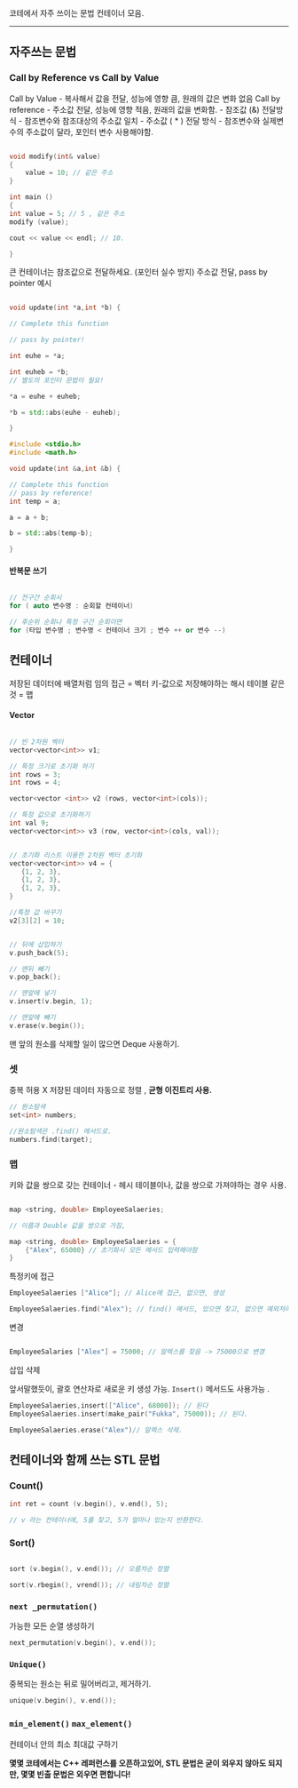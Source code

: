 
코테에서 자주 쓰이는 문법 컨테이너 모음. 

---
## 자주쓰는 문법 
### Call by Reference vs Call by Value

Call by Value - 복사해서 값을 전달, 성능에 영향 큼, 원래의 값은 변화 없음 
Call by reference - 주소값 전달, 성능에 영향 적음, 원래의 값을 변화함. 
	- 참조값 (&) 전달방식 - 참조변수와 참조대상의 주소값 일치 
	- 주소값 ( * ) 전달 방식 - 참조변수와 실제변수의 주소값이 달라, 포인터 변수 사용해야함. 

```cpp  

void modify(int& value)
{ 
	value = 10; // 같은 주소 
}

int main () 
{ 
int value = 5; // 5 , 같은 주소 
modify (value);

cout << value << endl; // 10. 

}
```

큰 컨테이너는 참조값으로 전달하세요. 
(포인터 실수 방지)
주소값 전달, pass by pointer 예시 


```cpp 

void update(int *a,int *b) {

// Complete this function

// pass by pointer!

int euhe = *a;

int euheb = *b;
// 별도의 포인터 문법이 필요! 

*a = euhe + euheb;

*b = std::abs(euhe - euheb);

}

```


```cpp 
#include <stdio.h>
#include <math.h>

void update(int &a,int &b) {

// Complete this function
// pass by reference! 
int temp = a;

a = a + b;

b = std::abs(temp-b);

}
```

#### 반복문 쓰기 

```cpp

// 전구간 순회시 
for ( auto 변수명 : 순회할 컨테이너)

// 후순위 순회나 특정 구간 순회이면 
for (타입 변수명 ; 변수명 < 컨테이너 크기 ; 변수 ++ or 변수 --)

```



## 컨테이너 

저장된 데이터에 배열처럼 임의 접근 = 벡터 
키-값으로 저장해야하는 해시 테이블 같은것 = 맵 

#### Vector 

 ```cpp
 
 // 빈 2차원 벡터
 vector<vector<int>> v1;
 
 // 특정 크기로 초기화 하기 
 int rows = 3;
 int rows = 4; 
 
 vector<vector <int>> v2 (rows, vector<int>(cols));
 
 // 특정 값으로 초기화하기 
 int val 9; 
 vector<vector<int>> v3 (row, vector<int>(cols, val));
 
 
 // 초기화 리스트 이용한 2차원 벡터 초기화 
vector<vector<int>> v4 = { 
	{1, 2, 3}, 
	{1, 2, 3}, 
	{1, 2, 3}, 
}
 ```



```cpp
//특정 값 바꾸기 
v2[3][2] = 10; 


// 뒤에 삽입하기 
v.push_back(5);

// 맨뒤 빼기 
v.pop_back();

// 맨앞에 넣기
v.insert(v.begin, 1); 

// 맨앞에 빼기
v.erase(v.begin()); 

```

맨 앞의 원소를 삭제할 일이 많으면 Deque 사용하기. 


### 셋 

중복 허용 X 저장된 데이터 자동으로 정렬 , **균형 이진트리 사용.** 

```cpp 
// 원소탐색 
set<int> numbers; 

//원소탐색은 .find() 메서드로. 
numbers.find(target); 
```


### 맵 

키와 값을 쌍으로 갖는 컨테이너 - 헤시 테이블이나, 값을 쌍으로 가져야하는 경우 사용. 

```cpp 

map <string, double> EmployeeSalaeries; 

// 이름과 Double 값을 쌍으로 가짐, 

map <string, double> EmployeeSalaeries = {
	{"Alex", 65000} // 초기화시 모든 메서드 입력해야함
}
```

특정키에 접근 

```cpp
EmployeeSalaeries ["Alice"]; // Alice에 접근, 없으면, 생성 

EmployeeSalaeries.find("Alex"); // find() 메서드, 있으면 찾고, 없으면 예외처리. 
```

변경

```cpp 

EmployeeSalaries ["Alex"] = 75000; // 알렉스를 찾음 -> 75000으로 변경 
```

삽입 삭제 

앞서말했듯이, 괄호 연산자로 새로운 키 생성 가능. 
`Insert()` 메서드도 사용가능 .

```cpp 
EmployeeSalaeries,insert(["Alice", 68000]); // 된다
EmployeeSalaeries.insert(make_pair("Fukka", 75000)); // 된다. 

EmployeeSalaeries.erase("Alex")// 알렉스 삭제.  
```



##  컨테이너와 함께 쓰는 STL 문법 

### Count()

```cpp 
int ret = count (v.begin(), v.end(), 5);

// v 라는 컨테이너에, 5를 찾고, 5가 얼마나 있는지 반환한다. 
```


### Sort() 

```cpp 

sort (v.begin(), v.end()); // 오름차순 정렬 

sort(v.rbegin(), vrend()); // 내림차순 정렬
```


### `next _permutation()` 

가능한 모든 순열 생성하기 
``` cpp 
next_permutation(v.begin(), v.end()); 
```


### `Unique()`

중복되는 원소는 뒤로 밀어버리고, 제거하기. 

```cpp
unique(v.begin(), v.end());
```


### `min_element()` `max_element()`

컨테이너 안의 최소 최대값 구하기


**몇몇 코테에서는 C++ 레퍼런스를 오픈하고있어, STL 문법은 굳이 외우지 않아도 되지만, 몇몇 빈출 문법은 외우면 편합니다!**
